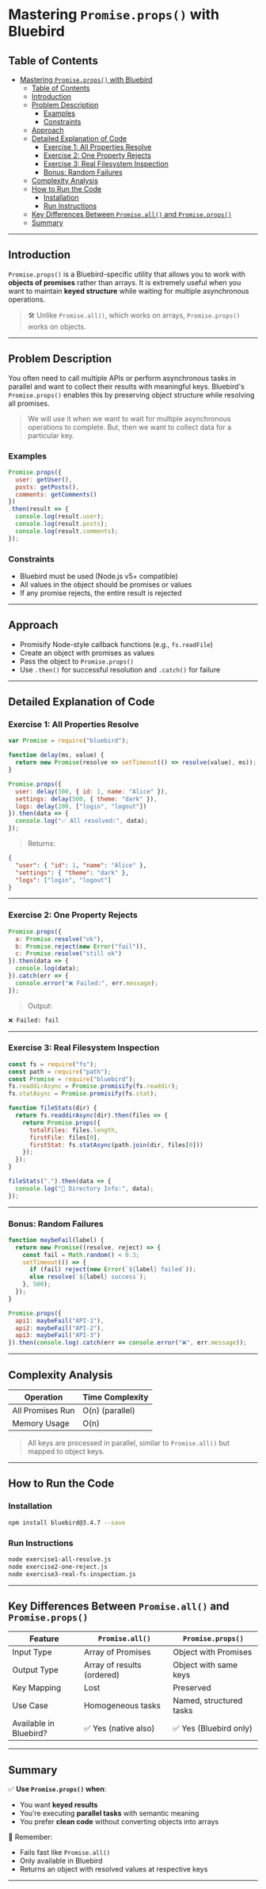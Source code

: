 # Mastering `Promise.props()` with Bluebird

## Table of Contents

- [Mastering `Promise.props()` with Bluebird](#mastering-promiseprops-with-bluebird)
  - [Table of Contents](#table-of-contents)
  - [Introduction](#introduction)
  - [Problem Description](#problem-description)
    - [Examples](#examples)
    - [Constraints](#constraints)
  - [Approach](#approach)
  - [Detailed Explanation of Code](#detailed-explanation-of-code)
    - [Exercise 1: All Properties Resolve](#exercise-1-all-properties-resolve)
    - [Exercise 2: One Property Rejects](#exercise-2-one-property-rejects)
    - [Exercise 3: Real Filesystem Inspection](#exercise-3-real-filesystem-inspection)
    - [Bonus: Random Failures](#bonus-random-failures)
  - [Complexity Analysis](#complexity-analysis)
  - [How to Run the Code](#how-to-run-the-code)
    - [Installation](#installation)
    - [Run Instructions](#run-instructions)
  - [Key Differences Between `Promise.all()` and `Promise.props()`](#key-differences-between-promiseall-and-promiseprops)
  - [Summary](#summary)

---

## Introduction

`Promise.props()` is a Bluebird-specific utility that allows you to work with **objects of promises** rather than arrays. It is extremely useful when you want to maintain **keyed structure** while waiting for multiple asynchronous operations.

> 🛠 Unlike `Promise.all()`, which works on arrays, `Promise.props()` works on objects.

---

## Problem Description

You often need to call multiple APIs or perform asynchronous tasks in parallel and want to collect their results with meaningful keys. Bluebird's `Promise.props()` enables this by preserving object structure while resolving all promises.

> We will use it when we want to wait for multiple asynchronous operations to complete. But, then we want to collect data for a particular key.

### Examples

```js
Promise.props({
  user: getUser(),
  posts: getPosts(),
  comments: getComments()
})
.then(result => {
  console.log(result.user);
  console.log(result.posts);
  console.log(result.comments);
});
```

### Constraints

- Bluebird must be used (Node.js v5+ compatible)
- All values in the object should be promises or values
- If any promise rejects, the entire result is rejected

---

## Approach

- Promisify Node-style callback functions (e.g., `fs.readFile`)
- Create an object with promises as values
- Pass the object to `Promise.props()`
- Use `.then()` for successful resolution and `.catch()` for failure

---

## Detailed Explanation of Code

### Exercise 1: All Properties Resolve

```js
var Promise = require("bluebird");

function delay(ms, value) {
  return new Promise(resolve => setTimeout(() => resolve(value), ms));
}

Promise.props({
  user: delay(300, { id: 1, name: "Alice" }),
  settings: delay(500, { theme: "dark" }),
  logs: delay(200, ["login", "logout"])
}).then(data => {
  console.log("✅ All resolved:", data);
});
```

> Returns:

```json
{
  "user": { "id": 1, "name": "Alice" },
  "settings": { "theme": "dark" },
  "logs": ["login", "logout"]
}
```

---

### Exercise 2: One Property Rejects

```js
Promise.props({
  a: Promise.resolve("ok"),
  b: Promise.reject(new Error("fail")),
  c: Promise.resolve("still ok")
}).then(data => {
  console.log(data);
}).catch(err => {
  console.error("❌ Failed:", err.message);
});
```

> Output:

```bash
❌ Failed: fail
```

---

### Exercise 3: Real Filesystem Inspection

```js
const fs = require("fs");
const path = require("path");
const Promise = require("bluebird");
fs.readdirAsync = Promise.promisify(fs.readdir);
fs.statAsync = Promise.promisify(fs.stat);

function fileStats(dir) {
  return fs.readdirAsync(dir).then(files => {
    return Promise.props({
      totalFiles: files.length,
      firstFile: files[0],
      firstStat: fs.statAsync(path.join(dir, files[0]))
    });
  });
}

fileStats(".").then(data => {
  console.log("📁 Directory Info:", data);
});
```

---

### Bonus: Random Failures

```js
function maybeFail(label) {
  return new Promise((resolve, reject) => {
    const fail = Math.random() < 0.3;
    setTimeout(() => {
      if (fail) reject(new Error(`${label} failed`));
      else resolve(`${label} success`);
    }, 500);
  });
}

Promise.props({
  api1: maybeFail("API-1"),
  api2: maybeFail("API-2"),
  api3: maybeFail("API-3")
}).then(console.log).catch(err => console.error("❌", err.message));
```

---

## Complexity Analysis

| Operation        | Time Complexity |
| ---------------- | --------------- |
| All Promises Run | O(n) (parallel) |
| Memory Usage     | O(n)            |

> All keys are processed in parallel, similar to `Promise.all()` but mapped to object keys.

---

## How to Run the Code

### Installation

```bash
npm install bluebird@3.4.7 --save
```

### Run Instructions

```bash
node exercise1-all-resolve.js
node exercise2-one-reject.js
node exercise3-real-fs-inspection.js
```

---

## Key Differences Between `Promise.all()` and `Promise.props()`

| Feature                | `Promise.all()`            | `Promise.props()`       |
| ---------------------- | -------------------------- | ----------------------- |
| Input Type             | Array of Promises          | Object with Promises    |
| Output Type            | Array of results (ordered) | Object with same keys   |
| Key Mapping            | Lost                       | Preserved               |
| Use Case               | Homogeneous tasks          | Named, structured tasks |
| Available in Bluebird? | ✅ Yes (native also)        | ✅ Yes (Bluebird only)   |

---

## Summary

✅ **Use `Promise.props()` when**:

- You want **keyed results**
- You’re executing **parallel tasks** with semantic meaning
- You prefer **clean code** without converting objects into arrays

🧠 Remember:

- Fails fast like `Promise.all()`
- Only available in Bluebird
- Returns an object with resolved values at respective keys

---
